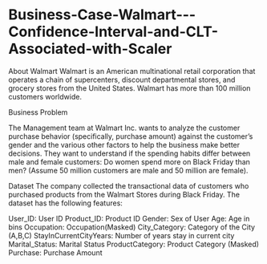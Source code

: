 # Business-Case-Walmart---Confidence-Interval-and-CLT-Associated-with-Scaler

About Walmart
Walmart is an American multinational retail corporation that operates a chain of supercenters, discount departmental stores, and grocery stores from the United States. Walmart has more than 100 million customers worldwide.

Business Problem

The Management team at Walmart Inc. wants to analyze the customer purchase behavior (specifically, purchase amount) against the customer’s gender and the various other factors to help the business make better decisions. They want to understand if the spending habits differ between male and female customers: Do women spend more on Black Friday than men? (Assume 50 million customers are male and 50 million are female).

Dataset
The company collected the transactional data of customers who purchased products from the Walmart Stores during Black Friday. The dataset has the following features:

User_ID:	User ID
Product_ID:	Product ID
Gender:	Sex of User
Age:	Age in bins
Occupation:	Occupation(Masked)
City_Category:	Category of the City (A,B,C)
StayInCurrentCityYears:	Number of years stay in current city
Marital_Status:	Marital Status
ProductCategory:	Product Category (Masked)
Purchase:	Purchase Amount
